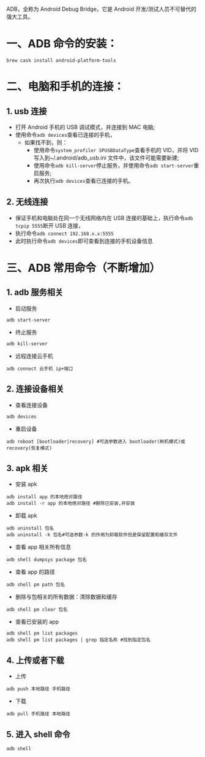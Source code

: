 ADB，全称为 Android Debug Bridge，它是 Android 开发/测试人员不可替代的强大工具。

# 一、ADB 命令的安装：

```shell
brew cask install android-platform-tools
```

# 二、电脑和手机的连接：

## 1. usb 连接

-   打开 Android 手机的 USB 调试模式，并连接到 MAC 电脑;
-   使用命令`adb devices`查看已连接的手机，
    -   如果找不到，则：
        -   使用命令`system_profiler SPUSBDataType`查看手机的 VID，并将 VID 写入到~/.android/adb_usb.ini 文件中，该文件可能需要新建;
        -   使用命令`adb kill-server`停止服务，并使用命令`adb start-server`重启服务;
        -   再次执行`adb devices`查看已连接的手机。

## 2. 无线连接

-   保证手机和电脑处在同一个无线网络内在 USB 连接的基础上，执行命令`adb tcpip 5555`断开 USB 连接，
-   执行命令`adb connect 192.168.x.x:5555`
-   此时执行命令`adb devices`即可查看到连接的手机设备信息

# 三、ADB 常用命令（不断增加）

## 1. adb 服务相关

-   启动服务

```
adb start-server
```

-   终止服务

```
adb kill-server
```

-   远程连接云手机

```
adb connect 云手机 ip+端口
```

## 2. 连接设备相关

-   查看连接设备

```
adb devices
```

-   重启设备

```
adb reboot [bootloader|recovery] #可选参数进入 bootloader(刷机模式)或 recovery(恢复模式)
```

## 3. apk 相关

-   安装 apk

```
adb install app 的本地绝对路径
adb install -r app 的本地绝对路径 #删除已安装,并安装
```

-   卸载 apk

```
adb uninstall 包名
adb uninstall -k 包名#可选参数-k 的作用为卸载软件但是保留配置和缓存文件
```

-   查看 app 相关所有信息

```
adb shell dumpsys package 包名
```

-   查看 app 的路径

```
adb shell pm path 包名
```

-   删除与包相关的所有数据：清除数据和缓存

```
adb shell pm clear 包名
```

-   查看已安装的 app

```
adb shell pm list packages
adb shell pm list packages | grep 指定名称 #找到指定包名
```

## 4. 上传或者下载

-   上传

```
adb push 本地路径 手机路径
```

-   下载

```
adb pull 手机路径 本地路径
```

## 5. 进入 shell 命令

```
adb shell
```
